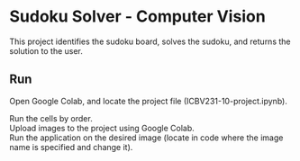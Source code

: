 # Sudoku Solver - Computer Vision

This project identifies the sudoku board, solves the sudoku, and returns the solution to the user.

## Run

Open Google Colab, and locate the project file (ICBV231-10-project.ipynb).  

Run the cells by order.  
Upload images to the project using Google Colab.  
Run the application on the desired image (locate in code where the image name is specified and change it).
